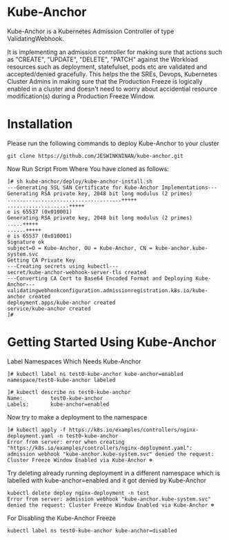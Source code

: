 # Kube-Anchor

Kube-Anchor is a Kubernetes Admission Controller of type ValidatingWebhook.

It is implementing an admission controller for making sure that actions such as "CREATE", "UPDATE", "DELETE", "PATCH" against the Workload resources such as deployment, statefulset, pods etc are validated and accepted/denied gracefully.  This helps the the SREs, Devops, Kubernetes Cluster Admins in making sure that the Production Freeze is logically enabled in a cluster and doesn't need to worry about accidential resource modification(s) during a Production Freeze Window.

# Installation

Please run the following commands to deploy Kube-Anchor to your cluster

```
git clone https://github.com/JESWINKNINAN/kube-anchor.git
```
Now Run Script From Where You have cloned as follows:

```
]# sh kube-anchor/deploy/kube-anchor-install.sh 
---Generating SSL SAN Certificate for Kube-Anchor Implementations---
Generating RSA private key, 2048 bit long modulus (2 primes)
.....................................+++++
....................+++++
e is 65537 (0x010001)
Generating RSA private key, 2048 bit long modulus (2 primes)
.....+++++
......+++++
e is 65537 (0x010001)
Signature ok
subject=O = Kube-Anchor, OU = Kube-Anchor, CN = kube-anchor.kube-system.svc
Getting CA Private Key
---Creating secrets using kubectl---
secret/kube-anchor-webhook-server-tls created
---Converting CA Cert to Base64 Encoded Format and Deploying Kube-Anchor---
validatingwebhookconfiguration.admissionregistration.k8s.io/kube-anchor created
deployment.apps/kube-anchor created
service/kube-anchor created
]#
```
# Getting Started Using Kube-Anchor

Label Namespaces Which Needs Kube-Anchor

```
]# kubectl label ns test0-kube-anchor kube-anchor=enabled
namespace/test0-kube-anchor labeled
```
```
]# kubectl describe ns test0-kube-anchor
Name:         test0-kube-anchor
Labels:       kube-anchor=enabled
```

Now try to make a deployment to the namespace

```
]# kubectl apply -f https://k8s.io/examples/controllers/nginx-deployment.yaml -n test0-kube-anchor
Error from server: error when creating "https://k8s.io/examples/controllers/nginx-deployment.yaml": 
admission webhook "kube-anchor.kube-system.svc" denied the request: Cluster Freeze Window Enabled via Kube-Anchor ☸ 
```

Try deleting already running deployment in a different namespace which is labelled with kube-anchor=enabled and it got denied by Kube-Anchor

```
kubectl delete deploy nginx-deployment -n test
Error from server: admission webhook "kube-anchor.kube-system.svc" denied the request: Cluster Freeze Window Enabled via Kube-Anchor ☸ 
```

For Disabling the Kube-Anchor Freeze

```
kubectl label ns test0-kube-anchor kube-anchor=disabled
```